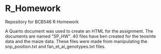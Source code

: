 # R_Homework
Repository for BCB546 R Homework

A Quarto document was used to create an HTML for the assignment. The documents are named "SP_HW". 
40 files have ben created for the teosinte data and the maize data.
These files were made from manipulating the snp_position.txt and fan_et_al_genotypes.txt files.
